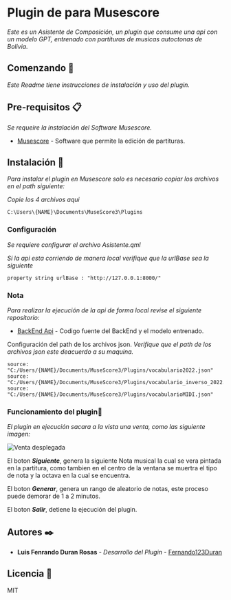 # Plugin de para Musescore
_Este es un Asistente de Composición, un plugin que consume una api con un modelo GPT, entrenado con partituras de musicas autoctonas de Bolivia._

## Comenzando 🚀

_Este Readme tiene instrucciones de instalación y uso del plugin._




## Pre-requisitos 📋

_Se requeire la instalación del Software Musescore._

* [Musescore](https://musescore.org/es) - Software que permite la edición de partituras.


## Instalación 🔧

_Para instalar el plugin en Musescore solo es necesario copiar los archivos en el path siguiente:_

_Copie los 4 archivos aqui_

```
C:\Users\{NAME}\Documents\MuseScore3\Plugins
```
### Configuración
_Se requiere configurar el archivo Asistente.qml_

_Si la api esta corriendo de manera local verifique que la urlBase sea la siguiente_
```
property string urlBase : "http://127.0.0.1:8000/"
```
### Nota
_Para realizar la ejecución de la api de forma local revise el siguiente repositorio:_
* [BackEnd Api](https://github.com/Fernando123Duran/backEnd-AsistenteComposicion) - Codigo fuente del BackEnd y el modelo entrenado.

Configuración del path de los archivos json.
_Verifique que el path de los archivos json este deacuerdo a su maquina._
```
source: "C:/Users/{NAME}/Documents/MuseScore3/Plugins/vocabulario2022.json"
source: "C:/Users/{NAME}/Documents/MuseScore3/Plugins/vocabulario_inverso_2022.json"
source: "C:/Users/{NAME}/Documents/MuseScore3/Plugins/vocabularioMIDI.json"
```


### Funcionamiento del plugin🔩

_El plugin en ejecución sacara a la vista una venta, como las siguiente imagen:_

![Venta desplegada](https://github.com/Fernando123Duran/backEnd-AsistenteComposicion/tree/main/plugin_musescore/img/ventana.png)

El boton ***Siguiente***, genera la siguiente Nota musical la cual se vera pintada en la partitura, como tambien en el centro de la ventana se muertra el tipo de nota y la octava en la cual se encuentra.

El boton ***Generar***, genera un rango de aleatorio de notas, este proceso puede demorar de 1 a 2 minutos.

El boton ***Salir***, detiene la ejecución del plugin.





## Autores ✒️



* **Luis Fenrando Duran Rosas** - *Desarrollo del Plugin* - [Fernando123Duran](https://github.com/Fernando123Duran)


## Licencia 📄

MIT




